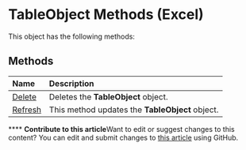 
# TableObject Methods (Excel)
This object has the following methods:

## Methods



|**Name**|**Description**|
|:-----|:-----|
| [Delete](f22ff4b2-1353-f2cd-9405-c0b76a1804be.md)|Deletes the  **TableObject** object.|
| [Refresh](5f7e81a8-dab9-1434-1a9f-8abe86e09f20.md)|This method updates the  **TableObject** object.|

****   **Contribute to this article**Want to edit or suggest changes to this content? You can edit and submit changes to  [this article](https://github.com/jhershey00/VBA_Excel_Test/OpenXMLCon/articles/3f2187e3-43d4-cd1a-4041-065c972f7fe6.md) using GitHub.

